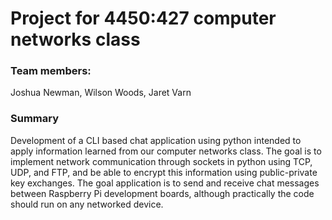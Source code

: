 
# Project for 4450:427 computer networks class

### Team members:
Joshua Newman, Wilson Woods, Jaret Varn

### Summary
Development of a CLI based chat application using python intended to apply information learned from our computer networks class. The goal is to implement network communication through sockets in python using TCP, UDP, and FTP, and be able to encrypt this information using public-private key exchanges. The goal application is to send and receive chat messages between Raspberry Pi development boards, although practically the code should run on any networked device. 



